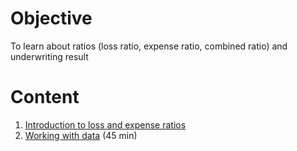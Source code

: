 # Objective
To learn about ratios (loss ratio, expense ratio, combined ratio) and underwriting result

# Content
1) [Introduction to loss and expense ratios](Support/L3_loss_and_expense_ratios.md)
2) [Working with data](Support/L3_working_w_data.md) (45 min)
